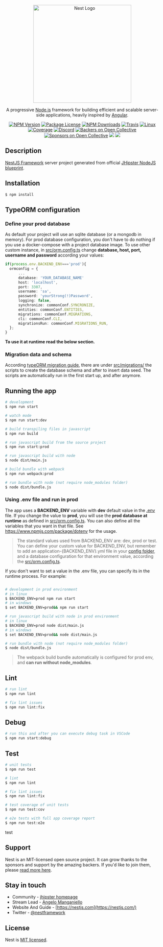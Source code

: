 <p align="center">
  <a href="http://nestjs.com/" target="blank"><img src="https://nestjs.com/img/logo_text.svg" width="320" alt="Nest Logo" /></a>
</p>

[travis-image]: https://api.travis-ci.org/nestjs/nest.svg?branch=master
[travis-url]: https://travis-ci.org/nestjs/nest
[linux-image]: https://img.shields.io/travis/nestjs/nest/master.svg?label=linux
[linux-url]: https://travis-ci.org/nestjs/nest

  <p align="center">A progressive <a href="http://nodejs.org" target="blank">Node.js</a> framework for building efficient and scalable server-side applications, heavily inspired by <a href="https://angular.io" target="blank">Angular</a>.</p>
    <p align="center">
        <a href="https://www.npmjs.com/~nestjscore"><img src="https://img.shields.io/npm/v/@nestjs/core.svg" alt="NPM Version" /></a>
        <a href="https://www.npmjs.com/~nestjscore"><img src="https://img.shields.io/npm/l/@nestjs/core.svg" alt="Package License" /></a>
        <a href="https://www.npmjs.com/~nestjscore"><img src="https://img.shields.io/npm/dm/@nestjs/core.svg" alt="NPM Downloads" /></a>
        <a href="https://travis-ci.org/nestjs/nest"><img src="https://api.travis-ci.org/nestjs/nest.svg?branch=master" alt="Travis" /></a>
        <a href="https://travis-ci.org/nestjs/nest"><img src="https://img.shields.io/travis/nestjs/nest/master.svg?label=linux" alt="Linux" /></a>
        <a href="https://coveralls.io/github/nestjs/nest?branch=master"><img src="https://coveralls.io/repos/github/nestjs/nest/badge.svg?branch=master#5" alt="Coverage" /></a>
        <a href="https://discord.gg/G7Qnnhy" target="_blank"><img src="https://img.shields.io/badge/discord-online-brightgreen.svg" alt="Discord"/></a>
        <a href="https://opencollective.com/nest#backer"><img src="https://opencollective.com/nest/backers/badge.svg" alt="Backers on Open Collective" /></a>
        <a href="https://opencollective.com/nest#sponsor"><img src="https://opencollective.com/nest/sponsors/badge.svg" alt="Sponsors on Open Collective" /></a>
          <a href="https://paypal.me/kamilmysliwiec"><img src="https://img.shields.io/badge/Donate-PayPal-dc3d53.svg"/></a>
          <a href="https://twitter.com/nestframework"><img src="https://img.shields.io/twitter/follow/nestframework.svg?style=social&label=Follow"></a>
        </p>
          <!--[![Backers on Open Collective](https://opencollective.com/nest/backers/badge.svg)](https://opencollective.com/nest#backer)
          [![Sponsors on Open Collective](https://opencollective.com/nest/sponsors/badge.svg)](https://opencollective.com/nest#sponsor)-->

## Description

[NestJS Framework](https://github.com/nestjs/nest) server project generated from official [JHipster NodeJS blueprint](https://github.com/jhipster/generator-jhipster-nodejs).

## Installation

```bash
$ npm install
```

## TypeORM configuration

### Define your prod database

As default your project will use an sqlite database (or a mongodb in memory).
For prod database configuration,
you don't have to do nothing if you use a docker-compose with a project database image.
To use other custom instance, in [src/orm.config.ts](src/orm.config.ts) change **database, host, port, username and password** according your values:

```ts
if(process.env.BACKEND_ENV==='prod'){
  ormconfig = {
      ...
      database: 'YOUR_DATABASE_NAME'
      host: 'localhost',
      port: 3307,
      username: 'sa',
      password: 'yourStrong(!)Password',
      logging: false,
      synchronize: commonConf.SYNCRONIZE,
      entities: commonConf.ENTITIES,
      migrations: commonConf.MIGRATIONS,
      cli: commonConf.CLI,
      migrationsRun: commonConf.MIGRATIONS_RUN,
  };
}

```

**To use it at runtime read the below section.**

### Migration data and schema

According [typeORM migration guide](https://github.com/typeorm/typeorm/blob/master/docs/migrations.md),
there are under [src/migrations/](src/migrations/) the scripts to create the database schema and after to insert data seed.
The scripts are automatically run in the first start up, and after anymore.

## Running the app

```bash
# development
$ npm run start

# watch mode
$ npm run start:dev

# build transpiling files in javascript
$ npm run build

# run javascript build from the source project
$ npm run start:prod

# run javascript build with node
$ node dist/main.js

# build bundle with webpack
$ npm run webpack:prod

# run bundle with node (not require node_modules folder)
$ node dist/bundle.js
```

### Using .env file and run in prod

The app uses a **BACKEND_ENV** variable with **dev** default value in the [.env](.env) file.
If you change the value to **prod**, you will use the **prod database at runtime** as defined in [src/orm.config.ts](src/orm.config.ts).
You can also define all the variables that you want in that file. See https://www.npmjs.com/package/dotenv for the usage.

> The standard values used from BACKEND_ENV are: dev, prod or test.
> You can define your custom value for BACKEND_ENV, but remember to add an application-{BACKEND_ENV}.yml file in your [config folder](src/config), and a database configuration for that environment value, according the [src/orm.config.ts](src/orm.config.ts).

If you don't want to set a value in the .env file, you can specify its in the runtime process.
For example:

```bash

# development in prod environment
# in linux
$ BACKEND_ENV=prod npm run start
# in windows
$ set BACKEND_ENV=prod&& npm run start

# run javascript build with node in prod environment
# in linux
$ BACKEND_ENV=prod node dist/main.js
# in windows
$ set BACKEND_ENV=prod&& node dist/main.js

# run bundle with node (not require node_modules folder)
$ node dist/bundle.js
```

> The webpack build bundle automatically is configured for prod env, and **can run without node_modules**.

## Lint

```bash
# run lint
$ npm run lint

# fix lint issues
$ npm run lint:fix

```

## Debug

```bash
# run this and after you can execute debug task in VSCode
$ npm run start:debug

```

## Test

```bash
# unit tests
$ npm run test

# lint
$ npm run lint

# fix lint issues
$ npm run lint:fix

# test coverage of unit tests
$ npm run test:cov

# e2e tests with full app coverage report
$ npm run test:e2e

```
test

## Support

Nest is an MIT-licensed open source project. It can grow thanks to the sponsors and support by the amazing backers. If you'd like to join them, please [read more here](https://docs.nestjs.com/support).

## Stay in touch

- Community - [jhipster homepage](https://www.jhipster.tech)
- Stream Lead - [Angelo Manganiello](https://github.com/amanganiello90)
- Website And Guide - [https://nestjs.com](https://nestjs.com/)
- Twitter - [@nestframework](https://twitter.com/nestframework)

## License

Nest is [MIT licensed](LICENSE).
